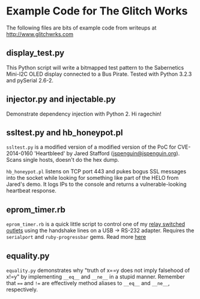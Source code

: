 Example Code for The Glitch Works
=================================

The following files are bits of example code from writeups at http://www.glitchwrks.com

display_test.py
---------------

This Python script will write a bitmapped test pattern to the Sabernetics Mini-I2C OLED display connected to a Bus Pirate. Tested with Python 3.2.3 and pySerial 2.6-2.

injector.py and injectable.py
-----------------------------

Demonstrate dependency injection with Python 2. Hi ragechin!

ssltest.py and hb_honeypot.pl
-----------------------------

`ssltest.py` is a modified version of a modified version of the PoC for CVE-2014-0160 'Heartbleed' by Jared Stafford (jspenguin@jspenguin.org). Scans single hosts, doesn't do the hex dump.

`hb_honeypot.pl` listens on TCP port 443 and pukes bogus SSL messages into the socket while looking for something like part of the HELO from Jared's demo. It logs IPs to the console and returns a vulnerable-looking heartbeat response.

eprom_timer.rb
--------------

`eprom_timer.rb` is a quick little script to control one of my [relay switched outlets](http://www.glitchwrks.com/2013/02/28/relay-board) using the handshake lines on a USB -> RS-232 adapter. Requires the `serialport` and `ruby-progressbar` gems. Read more [here](http://www.glitchwrks.com/2016/03/21/eprom-timer)

equality.py
-----------

`equality.py` demonstrates why "truth of x==y does not imply falsehood of x!=y" by implementing `__eq__` and `__ne__` in a stupid manner. Remember that `==` and `!=` are effectively method aliases to `__eq__` and `__ne__`, respectively.